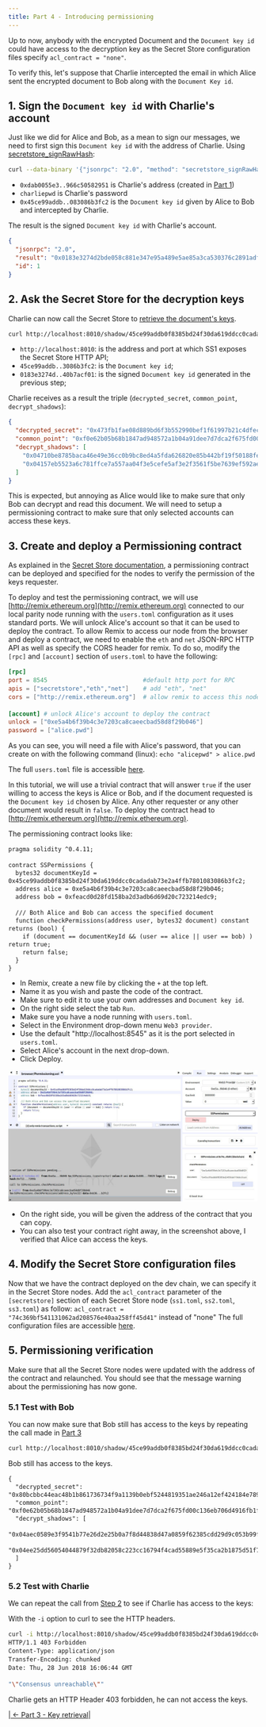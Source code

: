 ```yaml
---
title: Part 4 - Introducing permissioning
---
```


Up to now, anybody with the encrypted Document and the `Document key id` could have access to the decryption key as the Secret Store configuration files specify `acl_contract = "none"`.

To verify this, let's suppose that Charlie intercepted the email in which Alice sent the encrypted document to Bob along with the `Document Key id`.

## 1. Sign the `Document key id` with Charlie's account

Just like we did for Alice and Bob, as a mean to sign our messages, we need to first sign this `Document key id` with the address of Charlie.
Using  [secretstore_signRawHash](JSONRPC-secretstore-module#secretstore_signrawhash00a329c0648769A73afAc7F9381E08FB43dBEA72):

```bash
curl --data-binary '{"jsonrpc": "2.0", "method": "secretstore_signRawHash", "params": ["0xdab0055e3abb40d7281b058bb5e6966c50582951", "charliepwd", "0x45ce99addb0f8385bd24f30da619ddcc0cadadab73e2a4ffb7801083086b3fc2"], "id":1 }' -H 'content-type: application/json' http://127.0.0.1:8545/
```
- `0xdab0055e3..966c50582951` is Charlie's address (created in [Part 1](Secret-Store-Tutorial-1))
- `charliepwd` is Charlie's password
- `0x45ce99addb..083086b3fc2` is the `Document key id` given by Alice to Bob and intercepted by Charlie.

The result is the signed `Document key id` with Charlie's account.
```json
{
  "jsonrpc": "2.0",
  "result": "0x0183e3274d2bde058c881e347e95a489e5ae85a3ca530376c2891adfe7aa92462af43e72450552208cc1e73404f354af5cdb7927f85c866dbfc3edf4f40b7acf01",
  "id": 1
}
```


## 2. Ask the Secret Store for the decryption keys

Charlie can now call the Secret Store to [retrieve the document's keys](Secret-Store#document-key-shadow-retrieval-session).

```bash
curl http://localhost:8010/shadow/45ce99addb0f8385bd24f30da619ddcc0cadadab73e2a4ffb7801083086b3fc2/0183e3274d2bde058c881e347e95a489e5ae85a3ca530376c2891adfe7aa92462af43e72450552208cc1e73404f354af5cdb7927f85c866dbfc3edf4f40b7acf01
```
- `http://localhost:8010`: is the address and port at which SS1 exposes the Secret Store HTTP API;
- `45ce99addb..3086b3fc2`: is the `Document key id`;
- `0183e3274d..40b7acf01`: is the signed `Document key id` generated in the previous step;

Charlie receives as a result the triple (`decrypted_secret`,  `common_point`,  `decrypt_shadows`):
```json
{
  "decrypted_secret": "0x473fb1fae08d889bd6f3b552990bef1f61997b21c4dfec3140c63c42a4289b59b8f9824fad3d35400e1f3acd8bc15b4b80ea5ca55037a83f24a1e1d5c86cfc61",
  "common_point": "0xf0e62b05b68b1847ad948572a1b04a91dee7d7dca2f675fd00c136eb706d4916fb1fcdd446ab9df236eba3ab8d6184b7b3f4e8584259b5e2dc6dff8bcb07c632",
  "decrypt_shadows": [
    "0x04710be8785baca46e49e36cc0b9bc8ed4a5fda626820e85b442bf19f50188fea5f0d7e6e3bb5c94a7dd57e53aa3695630e81beb6c345d9d590454ffc167a7917b4b15fd5023ee4f2c55939169bad88284dd6ed95c113da446a35fa8794c6d94398ef0725b9197612e7b4a093390ea36cdadf7b246de76133c38990d346270d55a5cc91f9ff609a33ab7220cef15a791b0",
    "0x04157eb5523a6c781ffce7a557aa04f3e5cefe5af3e2f3561f5be7639ef592ae13f1739706a02bc68d4338a55e4fb66cf02928766bea303467f653c3e15152bc3e7e833f72cc476789c00c19ce438a364aae998320703e5ee404fd32d799eae17c25ad7b487f85bcc2b1998cda1cc23e7c4580e4ec1ee7ec2fdb43a004a83dd3e0d3976e6a3d843081549809d06fd38331"
  ]
}
```

This is expected, but annoying as Alice would like to make sure that only Bob can decrypt and read this document. We will need to setup a permissioning contract to make sure that only selected accounts can access these keys.

## 3. Create and deploy a Permissioning contract

As explained in the [Secret Store documentation](Secret-Store#permissioning-sessions), a permissioning contract can be deployed and specified for the nodes to verify the permission of the keys requester.

To deploy and test the permissioning contract, we will use [http://remix.ethereum.org](http://remix.ethereum.org) connected to our local parity node running with the `users.toml` configuration as it uses standard ports. We will unlock Alice's account so that it can be used to deploy the contract.
To allow Remix to access our node from the browser and deploy a contract, we need to enable the `eth` and `net` JSON-RPC HTTP API as well as specify the CORS header for remix.
To do so, modify the `[rpc]` and `[account]` section of `users.toml` to have the following:

```toml
[rpc]
port = 8545                           #default http port for RPC
apis = ["secretstore","eth","net"]    # add "eth", "net"
cors = ["http://remix.ethereum.org"]  # allow remix to access this node

[account] # unlock Alice's account to deploy the contract
unlock = ["0xe5a4b6f39b4c3e7203ca8caeecbad58d8f29b046"]
password = ["alice.pwd"]
```
As you can see, you will need a file with Alice's password, that you can create on with the following command (linux):
`echo "alicepwd" > alice.pwd`

The full `users.toml` file is accessible [here](https://github.com/Tbaut/Secret-Store-Tutorial-files/blob/master/permissioning-contract/users.toml).

In this tutorial, we will use a trivial contract that will answer `true` if the user willing to access the keys is Alice or Bob, and if the document requested is the `Document key id` chosen by Alice. Any other requester or any other document would result in `false`. To deploy the contract head to [http://remix.ethereum.org](http://remix.ethereum.org).

The permissioning contract looks like:
```solidity
pragma solidity ^0.4.11;

contract SSPermissions {
  bytes32 documentKeyId = 0x45ce99addb0f8385bd24f30da619ddcc0cadadab73e2a4ffb7801083086b3fc2;
  address alice = 0xe5a4b6f39b4c3e7203ca8caeecbad58d8f29b046;
  address bob = 0xfeacd0d28fd158ba2d3adb6d69d20c723214edc9;

  /// Both Alice and Bob can access the specified document
  function checkPermissions(address user, bytes32 document) constant returns (bool) {
    if (document == documentKeyId && (user == alice || user == bob) ) return true;
    return false;
  }
}
```

- In Remix, create a new file by clicking the `+` at the top left.
- Name it as you wish and paste the code of the contract.
- Make sure to edit it to use your own addresses and `Document key id`.
- On the right side select the tab `Run`.
- Make sure you have a node running with `users.toml`.
- Select in the Environment drop-down menu `Web3 provider`.
- Use the default "http://localhost:8545" as it is the port selected in `users.toml`.
- Select Alice's account in the next drop-down.
- Click Deploy.

![system overview](images/ss-remix-screenshot-0.jpg)

- On the right side, you will be given the address of the contract that you can copy.
- You can also test your contract right away, in the screenshot above, I verified that Alice can access the keys.

## 4. Modify the Secret Store configuration files

Now that we have the contract deployed on the dev chain, we can specify it in the Secret Store nodes.
Add the `acl_contract` parameter of the `[secretstore]` section of each Secret Store node (`ss1.toml`, `ss2.toml`, `ss3.toml`) as follow:
`acl_contract = "74c369bf541131062ad208576e40aa258ff45d41"` instead of "none"
The full configuration files are accessible [here](https://github.com/Tbaut/Secret-Store-Tutorial-files/blob/master/permissioning-contract/).

## 5. Permissioning verification

Make sure that all the Secret Store nodes were updated with the address of the contract and relaunched. You should see that the message warning about the permissioning has now gone.

### 5.1 Test with Bob

You can now make sure that Bob still has access to the keys by repeating the call made in [Part 3](Secret-Store-Tutorial-3#2-ask-the-secret-store-for-the-decryption-keys)
```bash
curl http://localhost:8010/shadow/45ce99addb0f8385bd24f30da619ddcc0cadadab73e2a4ffb7801083086b3fc2/a589bebde7944fd4e01bd3a984fadb1ac0345aec445742e6ff34bb8b81cee5ba01dabfd199a3c90faea62b34051dd12f56e4af70027fd66b19e7f0038bfc158301 | jq
```

Bob still has access to the keys.
```
{
  "decrypted_secret": "0x80bcbbc44eac48b1b861736734f9a1139b0ebf5244819351ae246a12ef424184e789d8a61726689529d3291bd599f7140eec14e4c3e6e34e90a4d2daf6737736",
  "common_point": "0xf0e62b05b68b1847ad948572a1b04a91dee7d7dca2f675fd00c136eb706d4916fb1fcdd446ab9df236eba3ab8d6184b7b3f4e8584259b5e2dc6dff8bcb07c632",
  "decrypt_shadows": [
    "0x04aec0589e3f9541b77e26d2e25b0a7f8d44838d47a0859f62385cdd29d9c053b99fc91683d70a4b7e2542ecf7516046a461f5b49dc65af143948ebde954ea3621ff17972eaa916366ff0595043ca08fd881747575872b8248b6a9189e2a289a3d69374c863a0bda9e06c9e69b9dc687d6a32b6d04ed2676f482ec423e3976bcb47ba14af2560738a8fa6c83f2b48c3e94",
    "0x04ee25dd56054044879f32db82058c223cc16794f4cad55889e5f35ca2b1875d51f7cc2fe0beb669c17a1b5781718ebf0eefc896a62e3631e7f4a0497e639cd0b7059993c56b730ae38e4a2340d04233008c6913b1c1da3e086ff4321e3d7a057adbfc0bbd42ba5422c6b33994fd25ffa5dd88bb5dc515c84bd579f3d30f895a3c3a86c62a5afc904e479fce3fd831ebb8"
  ]
}
```

### 5.2 Test with Charlie

We can repeat the call from [Step 2](#2-ask-the-secret-store-for-the-decryption-keys) to see if Charlie has access to the keys:

With the `-i` option to curl to see the HTTP headers.
```bash
curl -i http://localhost:8010/shadow/45ce99addb0f8385bd24f30da619ddcc0cadadab73e2a4ffb7801083086b3fc2/0183e3274d2bde058c881e347e95a489e5ae85a3ca530376c2891adfe7aa92462af43e72450552208cc1e73404f354af5cdb7927f85c866dbfc3edf4f40b7acf01
HTTP/1.1 403 Forbidden
Content-Type: application/json
Transfer-Encoding: chunked
Date: Thu, 28 Jun 2018 16:06:44 GMT

"\"Consensus unreachable\""
```

Charlie gets an HTTP Header 403 forbidden, he can not access the keys.

|[ ← Part 3 - Key retrieval](Secret-Store-Tutorial-3.md)|

